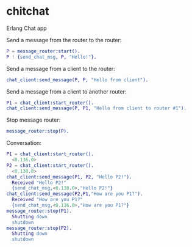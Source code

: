 chitchat
========

Erlang Chat app

Send a message from the router to the router:

```erlang
P = message_router:start().
P ! {send_chat_msg, P, "Hello!"}.
```

Send a message from a client to the router:

```erlang
chat_client:send_message(P, P, "Hello from client").
```

Send a message from a client to another router:
```erlang
P1 = chat_client:start_router().
chat_client:send_message(P, P1, "Hello from client to router #1").
```

Stop message router:
```erlang
message_router:stop(P).
```

Conversation:
```erlang
P1 = chat_client:start_router().
  <0.136.0>
P2 = chat_client:start_router().
  <0.138.0>
chat_client:send_message(P1, P2, "Hello P2!").
  Received "Hello P2!"
  {send_chat_msg,<0.138.0>,"Hello P2!"}
chat_client:send_message(P2,P1,"How are you P1?").
  Received "How are you P1?"
  {send_chat_msg,<0.136.0>,"How are you P1?"}
message_router:stop(P1).
  Shutting down
  shutdown
message_router:stop(P2).
  Shutting down
  shutdown
```
